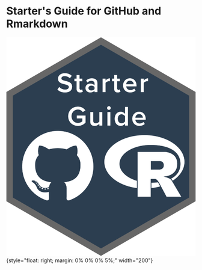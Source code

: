# Starter's Guide for GitHub and Rmarkdown

![](images/starter-guide-logo2.png){style="float: right; margin: 0% 0% 0% 5%;" width="200"}

